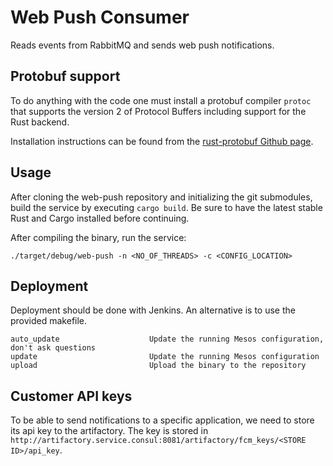 Web Push Consumer
=================

Reads events from RabbitMQ and sends web push notifications.

Protobuf support
----------------

To do anything with the code one must install a protobuf compiler `protoc` that
supports the version 2 of Protocol Buffers including support for the Rust
backend.

Installation instructions can be found from
the [rust-protobuf Github page](https://github.com/stepancheg/rust-protobuf).

Usage
-----

After cloning the web-push repository and initializing the git submodules, build the
service by executing `cargo build`. Be sure to have the latest stable Rust and
Cargo installed before continuing.

After compiling the binary, run the service:

```
./target/debug/web-push -n <NO_OF_THREADS> -c <CONFIG_LOCATION>
```

Deployment
----------

Deployment should be done with Jenkins. An alternative is to use the provided
makefile.

```
auto_update                    Update the running Mesos configuration, don't ask questions
update                         Update the running Mesos configuration
upload                         Upload the binary to the repository
```

Customer API keys
-----------------

To be able to send notifications to a specific application, we need to store
its api key to the artifactory. The key is stored
in `http://artifactory.service.consul:8081/artifactory/fcm_keys/<STORE
ID>/api_key`.
